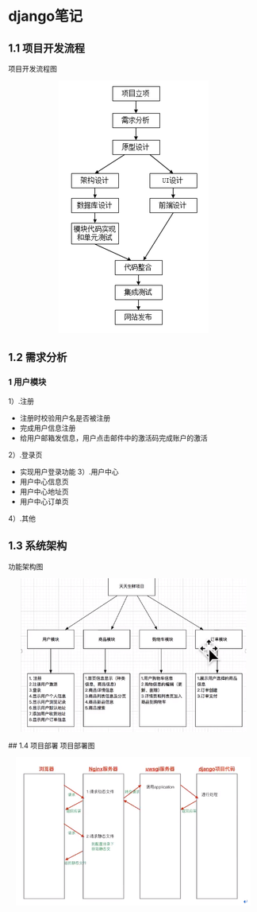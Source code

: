 # django笔记
## 1.1 项目开发流程
项目开发流程图
<p align="center"><img src="img/项目开发流程图.png"  alt="Spark 1.x stack" ></p>

## 1.2 需求分析

### 1 用户模块
1）.注册  
- 注册时校验用户名是否被注册
- 完成用户信息注册
- 给用户邮箱发信息，用户点击邮件中的激活码完成账户的激活

2）.登录页
- 实现用户登录功能
3）.用户中心
- 用户中心信息页
- 用户中心地址页
- 用户中心订单页 

4）.其他

## 1.3 系统架构
功能架构图

<p align="center"><img src="img/功能架构图.png"  alt="功能架构图" ></p> 
## 1.4 项目部署
项目部署图

<p align="center"><img src="img/项目部署图.png"  alt="项目部署图" ></p> 

## 

